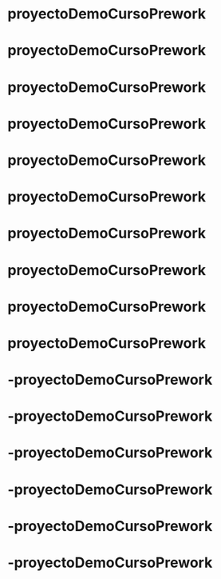 # proyectoDemoCursoPrework
# proyectoDemoCursoPrework
# proyectoDemoCursoPrework
# proyectoDemoCursoPrework
# proyectoDemoCursoPrework
# proyectoDemoCursoPrework
# proyectoDemoCursoPrework
# proyectoDemoCursoPrework
# proyectoDemoCursoPrework
# proyectoDemoCursoPrework
# -proyectoDemoCursoPrework
# -proyectoDemoCursoPrework
# -proyectoDemoCursoPrework
# -proyectoDemoCursoPrework
# -proyectoDemoCursoPrework
# -proyectoDemoCursoPrework
